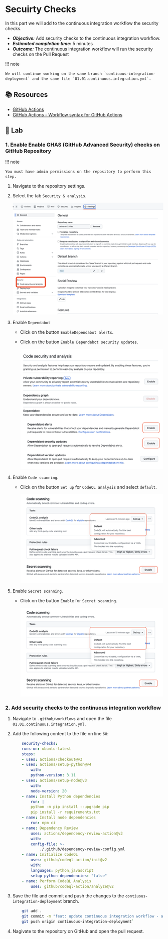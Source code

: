 # Secuirty Checks

In this part we will add to the continuous integration workflow the security checks.

- _**Objective:**_ Add security checks to the continuous integration workflow.
- _**Estimated completion time:**_ 5 minutes
- _**Outcome:**_ The continuous integration workflow will run the security checks on the Pull Request

!!! note

    We will continue working on the same branch `contiuous-integration-deployment` and the same file `01.01.continuous.integration.yml`.

## :books: Resources

- [GitHub Actions](https://docs.github.com/en/actions)
- [GitHub Actions - Workflow syntax for GitHub Actions](https://docs.github.com/en/actions/reference/workflow-syntax-for-github-actions)

## :pencil: Lab

### 1. Enable Enable GHAS (GitHub Advanced Security) checks on GitHub Repository

!!! note

    You must have admin permissions on the repository to perform this step.

1. Navigate to the repository settings.
2. Select the tab `Security & analysis`.

   ![GHAS](../../assets/img/compliance-1.png)

3. Enable `Dependabot`

   - Click on the button `EnableDependabot alerts`.
   - Click on the button `Enable Dependabot security updates`.

     ![GHAS](../../assets/img/compliance-2.png)

4. Enable `Code scanning`.

   - Click on the button `Set up` for `CodeQL analysis` and select `default`.

     ![GHAS](../../assets/img/compliance-3.png)

5. Enable `Secret scanning`.

   - Click on the button `Enable` for `Secret scanning`.

     ![GHAS](../../assets/img/compliance-3.png)

### 2. Add security checks to the continuous integration workflow

1. Navigate to `.github/workflows` and open the file `01.01.continuous.integration.yml`.
2. Add the following content to the file on line `68`:

   ```yml
       security-checks:
       runs-on: ubuntu-latest
       steps:
       - uses: actions/checkout@v3
       - uses: actions/setup-python@v4
           with:
           python-version: 3.11
       - uses: actions/setup-node@v3
           with:
           node-version: 20
       - name: Install Python dependencies
           run: |
           python -m pip install --upgrade pip
           pip install -r requirements.txt
       - name: Install node dependencies
           run: npm ci
       - name: Dependency Review
           uses: actions/dependency-review-action@v3
           with:
           config-file: >-
               ./.github/dependency-review-config.yml
       - name: Initialize CodeQL
           uses: github/codeql-action/init@v2
           with:
           languages: python,javascript
           setup-python-dependencies: "false"
       - name: Perform CodeQL Analysis
           uses: github/codeql-action/analyze@v2
   ```

3. Save the file and commit and push the changes to the `contiuous-integration-deployment` branch.

   ```bash
       git add .
       git commit -m "feat: update continuous integration workflow - add security checks step"`
       git push origin continuous-integration-deployment`
   ```

4. Nagivate to the repository on GitHub and open the pull request.
